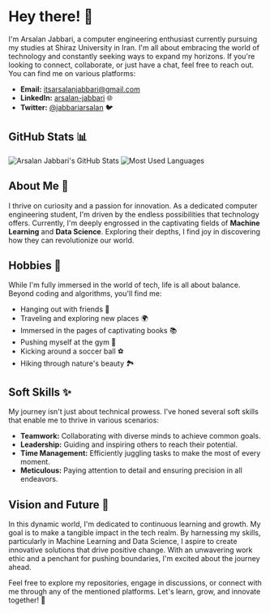 # Hey there! 👋

I'm Arsalan Jabbari, a computer engineering enthusiast currently pursuing my studies at Shiraz University in Iran. I'm all about embracing the world of technology and constantly seeking ways to expand my horizons. If you're looking to connect, collaborate, or just have a chat, feel free to reach out. You can find me on various platforms:

- **Email:** itsarsalanjabbari@gmail.com
- **LinkedIn:** [arsalan-jabbari](https://www.linkedin.com/in/arsalan-jabbari/) 🌐
- **Twitter:** [@jabbariarsalan](https://twitter.com/jabbariarsalan) 🐦

## GitHub Stats 📊
![Arsalan Jabbari's GitHub Stats](https://github-readme-stats.vercel.app/api?username=arsalanjabbari&show_icons=true&count_private=true&theme=radical)
![Most Used Languages](https://github-readme-stats.vercel.app/api/top-langs/?username=arsalanjabbari&hide_border=true&layout=donut&theme=radical)

## About Me 🚀

I thrive on curiosity and a passion for innovation. As a dedicated computer engineering student, I'm driven by the endless possibilities that technology offers. Currently, I'm deeply engrossed in the captivating fields of **Machine Learning** and **Data Science**. Exploring their depths, I find joy in discovering how they can revolutionize our world.

## Hobbies 🎉

While I'm fully immersed in the world of tech, life is all about balance. Beyond coding and algorithms, you'll find me:

- Hanging out with friends 🕺
- Traveling and exploring new places 🌍
- Immersed in the pages of captivating books 📚
- Pushing myself at the gym 💪
- Kicking around a soccer ball ⚽
- Hiking through nature's beauty 🏞️

## Soft Skills ✨

My journey isn't just about technical prowess. I've honed several soft skills that enable me to thrive in various scenarios:

- **Teamwork:** Collaborating with diverse minds to achieve common goals.
- **Leadership:** Guiding and inspiring others to reach their potential.
- **Time Management:** Efficiently juggling tasks to make the most of every moment.
- **Meticulous:** Paying attention to detail and ensuring precision in all endeavors.

## Vision and Future 🌟

In this dynamic world, I'm dedicated to continuous learning and growth. My goal is to make a tangible impact in the tech realm. By harnessing my skills, particularly in Machine Learning and Data Science, I aspire to create innovative solutions that drive positive change. With an unwavering work ethic and a penchant for pushing boundaries, I'm excited about the journey ahead.

Feel free to explore my repositories, engage in discussions, or connect with me through any of the mentioned platforms. Let's learn, grow, and innovate together! 🚀
